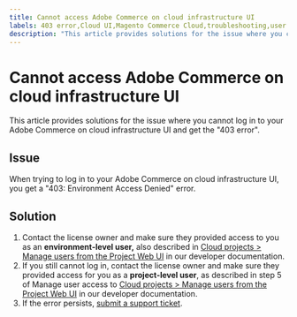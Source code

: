 ```yaml
---
title: Cannot access Adobe Commerce on cloud infrastructure UI
labels: 403 error,Cloud UI,Magento Commerce Cloud,troubleshooting,user access,Adobe Commerce,cloud infrastructure
description: "This article provides solutions for the issue where you cannot log in to your Adobe Commerce on cloud infrastructure UI and get the \"403 error\"."
---
```


# Cannot access Adobe Commerce on cloud infrastructure UI

This article provides solutions for the issue where you cannot log in to your Adobe Commerce on cloud infrastructure UI and get the "403 error".

## Issue

When trying to log in to your Adobe Commerce on cloud infrastructure UI, you get a "403: Environment Access Denied" error.

## Solution

1. Сontact the license owner and make sure they provided access to you as an **environment-level user,** also described in [Cloud projects > Manage users from the Project Web UI](https://devdocs.magento.com/cloud/project/user-admin.html#cloud-user-webinterface) in our developer documentation.
1. If you still cannot log in, сontact the license owner and make sure they provided access for you as a **project-level user**, as described in step 5 of Manage user access to [Cloud projects > Manage users from the Project Web UI](https://devdocs.magento.com/cloud/project/user-admin.html#cloud-user-webinterface) in our developer documentation.
1. If the error persists, [submit a support ticket](https://support.magento.com/hc/en-us/articles/360000913794#submit-ticket). 

